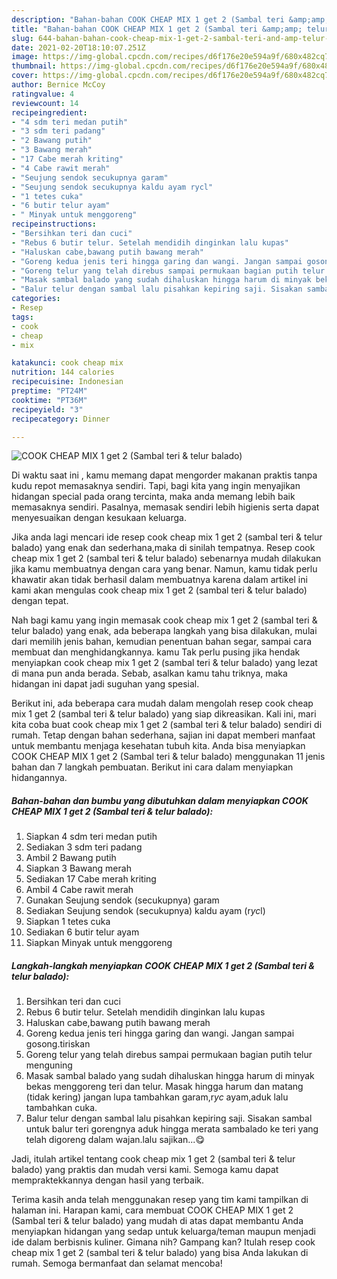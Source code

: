 ```yaml
---
description: "Bahan-bahan COOK CHEAP MIX 1 get 2 (Sambal teri &amp;amp; telur balado) yang enak dan Mudah Dibuat"
title: "Bahan-bahan COOK CHEAP MIX 1 get 2 (Sambal teri &amp;amp; telur balado) yang enak dan Mudah Dibuat"
slug: 644-bahan-bahan-cook-cheap-mix-1-get-2-sambal-teri-and-amp-telur-balado-yang-enak-dan-mudah-dibuat
date: 2021-02-20T18:10:07.251Z
image: https://img-global.cpcdn.com/recipes/d6f176e20e594a9f/680x482cq70/cook-cheap-mix-1-get-2-sambal-teri-telur-balado-foto-resep-utama.jpg
thumbnail: https://img-global.cpcdn.com/recipes/d6f176e20e594a9f/680x482cq70/cook-cheap-mix-1-get-2-sambal-teri-telur-balado-foto-resep-utama.jpg
cover: https://img-global.cpcdn.com/recipes/d6f176e20e594a9f/680x482cq70/cook-cheap-mix-1-get-2-sambal-teri-telur-balado-foto-resep-utama.jpg
author: Bernice McCoy
ratingvalue: 4
reviewcount: 14
recipeingredient:
- "4 sdm teri medan putih"
- "3 sdm teri padang"
- "2 Bawang putih"
- "3 Bawang merah"
- "17 Cabe merah kriting"
- "4 Cabe rawit merah"
- "Seujung sendok secukupnya garam"
- "Seujung sendok secukupnya kaldu ayam rycl"
- "1 tetes cuka"
- "6 butir telur ayam"
- " Minyak untuk menggoreng"
recipeinstructions:
- "Bersihkan teri dan cuci"
- "Rebus 6 butir telur. Setelah mendidih dinginkan lalu kupas"
- "Haluskan cabe,bawang putih bawang merah"
- "Goreng kedua jenis teri hingga garing dan wangi. Jangan sampai gosong.tiriskan"
- "Goreng telur yang telah direbus sampai permukaan bagian putih telur menguning"
- "Masak sambal balado yang sudah dihaluskan hingga harum di minyak bekas menggoreng teri dan telur. Masak hingga harum dan matang (tidak kering) jangan lupa tambahkan garam,r*yc* ayam,aduk lalu tambahkan cuka."
- "Balur telur dengan sambal lalu pisahkan kepiring saji. Sisakan sambal untuk balur teri gorengnya aduk hingga merata sambalado ke teri yang telah digoreng dalam wajan.lalu sajikan...😋"
categories:
- Resep
tags:
- cook
- cheap
- mix

katakunci: cook cheap mix 
nutrition: 144 calories
recipecuisine: Indonesian
preptime: "PT24M"
cooktime: "PT36M"
recipeyield: "3"
recipecategory: Dinner

---
```



![COOK CHEAP MIX 1 get 2 (Sambal teri &amp; telur balado)](https://img-global.cpcdn.com/recipes/d6f176e20e594a9f/680x482cq70/cook-cheap-mix-1-get-2-sambal-teri-telur-balado-foto-resep-utama.jpg)

Di waktu  saat ini , kamu memang dapat mengorder makanan praktis tanpa kudu repot memasaknya sendiri. Tapi, bagi kita yang ingin menyajikan hidangan special pada orang tercinta, maka anda memang lebih baik memasaknya sendiri. Pasalnya, memasak sendiri lebih higienis serta dapat menyesuaikan dengan kesukaan keluarga.

Jika anda lagi mencari ide resep cook cheap mix 1 get 2 (sambal teri &amp; telur balado) yang enak dan sederhana,maka di sinilah tempatnya. Resep cook cheap mix 1 get 2 (sambal teri &amp; telur balado)  sebenarnya mudah dilakukan jika kamu membuatnya dengan cara yang benar. Namun, kamu tidak perlu khawatir akan tidak berhasil dalam membuatnya 
karena dalam artikel ini kami akan mengulas cook cheap mix 1 get 2 (sambal teri &amp; telur balado) dengan tepat.  



Nah bagi kamu yang ingin memasak cook cheap mix 1 get 2 (sambal teri &amp; telur balado) yang enak, ada beberapa langkah yang bisa dilakukan, mulai dari memilih jenis bahan, kemudian penentuan bahan segar, sampai cara membuat dan menghidangkannya. kamu Tak perlu pusing jika hendak menyiapkan cook cheap mix 1 get 2 (sambal teri &amp; telur balado) yang lezat di mana pun anda berada. Sebab, asalkan kamu  tahu triknya, maka hidangan ini dapat jadi suguhan yang spesial.

Berikut ini, ada beberapa cara mudah dalam mengolah resep cook cheap mix 1 get 2 (sambal teri &amp; telur balado) yang siap dikreasikan. Kali ini, mari kita coba buat cook cheap mix 1 get 2 (sambal teri &amp; telur balado) sendiri di rumah. Tetap dengan bahan sederhana, sajian ini dapat memberi manfaat untuk membantu menjaga kesehatan tubuh kita. Anda bisa menyiapkan COOK CHEAP MIX 1 get 2 (Sambal teri &amp; telur balado) menggunakan 11 jenis bahan dan 7 langkah pembuatan. Berikut ini cara dalam menyiapkan hidangannya.

<!--inarticleads1-->

##### Bahan-bahan dan bumbu yang dibutuhkan dalam menyiapkan COOK CHEAP MIX 1 get 2 (Sambal teri &amp; telur balado):

1. Siapkan 4 sdm teri medan putih
1. Sediakan 3 sdm teri padang
1. Ambil 2 Bawang putih
1. Siapkan 3 Bawang merah
1. Sediakan 17 Cabe merah kriting
1. Ambil 4 Cabe rawit merah
1. Gunakan Seujung sendok (secukupnya) garam
1. Sediakan Seujung sendok (secukupnya) kaldu ayam (r*yc*l)
1. Siapkan 1 tetes cuka
1. Sediakan 6 butir telur ayam
1. Siapkan  Minyak untuk menggoreng




<!--inarticleads2-->

##### Langkah-langkah menyiapkan COOK CHEAP MIX 1 get 2 (Sambal teri &amp; telur balado):

1. Bersihkan teri dan cuci
1. Rebus 6 butir telur. Setelah mendidih dinginkan lalu kupas
1. Haluskan cabe,bawang putih bawang merah
1. Goreng kedua jenis teri hingga garing dan wangi. Jangan sampai gosong.tiriskan
1. Goreng telur yang telah direbus sampai permukaan bagian putih telur menguning
1. Masak sambal balado yang sudah dihaluskan hingga harum di minyak bekas menggoreng teri dan telur. Masak hingga harum dan matang (tidak kering) jangan lupa tambahkan garam,r*yc* ayam,aduk lalu tambahkan cuka.
1. Balur telur dengan sambal lalu pisahkan kepiring saji. Sisakan sambal untuk balur teri gorengnya aduk hingga merata sambalado ke teri yang telah digoreng dalam wajan.lalu sajikan...😋




Jadi, itulah artikel tentang  cook cheap mix 1 get 2 (sambal teri &amp; telur balado)  yang praktis dan mudah versi kami. Semoga kamu dapat mempraktekkannya dengan hasil yang terbaik. 

Terima kasih anda telah menggunakan resep yang tim kami tampilkan di halaman ini. Harapan kami, cara membuat  COOK CHEAP MIX 1 get 2 (Sambal teri &amp; telur balado) yang mudah di atas dapat membantu Anda menyiapkan hidangan yang sedap untuk keluarga/teman maupun menjadi ide dalam berbisnis kuliner. Gimana nih? Gampang kan? Itulah resep cook cheap mix 1 get 2 (sambal teri &amp; telur balado) yang bisa Anda lakukan di rumah. Semoga bermanfaat dan selamat mencoba!

